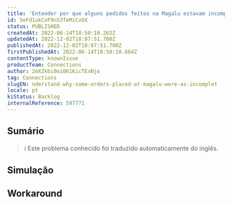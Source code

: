 ```yaml
---
title: 'Entender por que alguns pedidos feitos na Magalu estavam incompletos'
id: 5eFd1ukCxF9n53TeMiCvOX
status: PUBLISHED
createdAt: 2022-06-14T18:50:10.262Z
updatedAt: 2022-12-02T18:07:51.700Z
publishedAt: 2022-12-02T18:07:51.700Z
firstPublishedAt: 2022-06-14T18:50:10.664Z
contentType: knownIssue
productTeam: Connections
author: 2mXZkbi0oi061KicTExNjo
tag: Connections
slugEN: nderstand-why-some-orders-placed-at-magalu-were-as-incomplet
locale: pt
kiStatus: Backlog
internalReference: 597771
---
```


## Sumário

>ℹ️ Este problema conhecido foi traduzido automaticamente do inglês.



## Simulação



## Workaround



